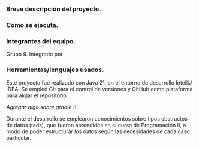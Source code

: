 ### Breve descripción del proyecto.

### Cómo se ejecuta.


### Integrantes del equipo.

Grupo 9.
Integrado por 

### Herramientas/lenguajes usados.

Este proyecto fue realizado con Java 21, 
en el entorno de desarrollo IntelliJ IDEA.
Se empleó Git para el control de versiones y 
GitHub como plataforma para alojar el repositorio.

_Agregar algo sobre gradle !!_

Durante el desarrollo se emplearon conocimientos
sobre tipos abstractos de datos (tads), que fueron
aprendidos en el curso de Programación II, a modo
de poder estructurar los datos según las necesidades
de cada caso particular.